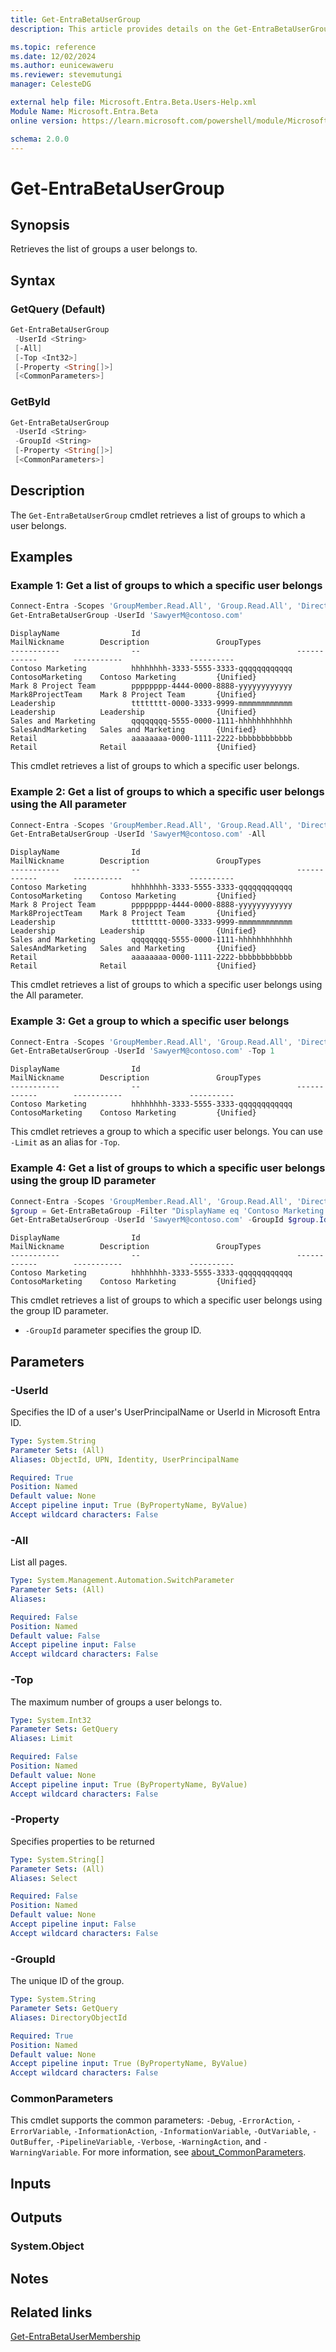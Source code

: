 ```yaml
---
title: Get-EntraBetaUserGroup
description: This article provides details on the Get-EntraBetaUserGroup command.

ms.topic: reference
ms.date: 12/02/2024
ms.author: eunicewaweru
ms.reviewer: stevemutungi
manager: CelesteDG

external help file: Microsoft.Entra.Beta.Users-Help.xml
Module Name: Microsoft.Entra.Beta
online version: https://learn.microsoft.com/powershell/module/Microsoft.Entra.Beta/Get-EntraBetaUserGroup

schema: 2.0.0
---
```


# Get-EntraBetaUserGroup

## Synopsis

Retrieves the list of groups a user belongs to.

## Syntax

### GetQuery (Default)

```powershell
Get-EntraBetaUserGroup
 -UserId <String>
 [-All]
 [-Top <Int32>]
 [-Property <String[]>]
 [<CommonParameters>]
```

### GetById

```powershell
Get-EntraBetaUserGroup
 -UserId <String>
 -GroupId <String>
 [-Property <String[]>]
 [<CommonParameters>]
```

## Description

The `Get-EntraBetaUserGroup` cmdlet retrieves a list of groups to which a user belongs.

## Examples

### Example 1: Get a list of groups to which a specific user belongs

```powershell
Connect-Entra -Scopes 'GroupMember.Read.All', 'Group.Read.All', 'Directory.Read.All'
Get-EntraBetaUserGroup -UserId 'SawyerM@contoso.com'
```

```Output
DisplayName                Id                                   MailNickname        Description               GroupTypes
-----------                --                                   ------------        -----------               ----------
Contoso Marketing          hhhhhhhh-3333-5555-3333-qqqqqqqqqqqq ContosoMarketing    Contoso Marketing         {Unified}
Mark 8 Project Team        pppppppp-4444-0000-8888-yyyyyyyyyyyy  Mark8ProjectTeam    Mark 8 Project Team       {Unified}
Leadership                 tttttttt-0000-3333-9999-mmmmmmmmmmmm  Leadership          Leadership                {Unified}
Sales and Marketing        qqqqqqqq-5555-0000-1111-hhhhhhhhhhhh  SalesAndMarketing   Sales and Marketing       {Unified}
Retail                     aaaaaaaa-0000-1111-2222-bbbbbbbbbbbb  Retail              Retail                    {Unified}
```

This cmdlet retrieves a list of groups to which a specific user belongs.

### Example 2: Get a list of groups to which a specific user belongs using the All parameter

```powershell
Connect-Entra -Scopes 'GroupMember.Read.All', 'Group.Read.All', 'Directory.Read.All'
Get-EntraBetaUserGroup -UserId 'SawyerM@contoso.com' -All
```

```Output
DisplayName                Id                                   MailNickname        Description               GroupTypes
-----------                --                                   ------------        -----------               ----------
Contoso Marketing          hhhhhhhh-3333-5555-3333-qqqqqqqqqqqq ContosoMarketing    Contoso Marketing         {Unified}
Mark 8 Project Team        pppppppp-4444-0000-8888-yyyyyyyyyyyy  Mark8ProjectTeam    Mark 8 Project Team       {Unified}
Leadership                 tttttttt-0000-3333-9999-mmmmmmmmmmmm  Leadership          Leadership                {Unified}
Sales and Marketing        qqqqqqqq-5555-0000-1111-hhhhhhhhhhhh  SalesAndMarketing   Sales and Marketing       {Unified}
Retail                     aaaaaaaa-0000-1111-2222-bbbbbbbbbbbb  Retail              Retail                    {Unified}
```

This cmdlet retrieves a list of groups to which a specific user belongs using the All parameter.

### Example 3: Get a group to which a specific user belongs

```powershell
Connect-Entra -Scopes 'GroupMember.Read.All', 'Group.Read.All', 'Directory.Read.All'
Get-EntraBetaUserGroup -UserId 'SawyerM@contoso.com' -Top 1
```

```Output
DisplayName                Id                                   MailNickname        Description               GroupTypes
-----------                --                                   ------------        -----------               ----------
Contoso Marketing          hhhhhhhh-3333-5555-3333-qqqqqqqqqqqq ContosoMarketing    Contoso Marketing         {Unified}
```

This cmdlet retrieves a group to which a specific user belongs. You can use `-Limit` as an alias for `-Top`.

### Example 4: Get a list of groups to which a specific user belongs using the group ID parameter

```powershell
Connect-Entra -Scopes 'GroupMember.Read.All', 'Group.Read.All', 'Directory.Read.All'
$group = Get-EntraBetaGroup -Filter "DisplayName eq 'Contoso Marketing'"
Get-EntraBetaUserGroup -UserId 'SawyerM@contoso.com' -GroupId $group.Id
```

```Output
DisplayName                Id                                   MailNickname        Description               GroupTypes
-----------                --                                   ------------        -----------               ----------
Contoso Marketing          hhhhhhhh-3333-5555-3333-qqqqqqqqqqqq ContosoMarketing    Contoso Marketing         {Unified}
```

This cmdlet retrieves a list of groups to which a specific user belongs using the group ID parameter.

- `-GroupId` parameter specifies the group ID.

## Parameters

### -UserId

Specifies the ID of a user's UserPrincipalName or UserId in Microsoft Entra ID.

```yaml
Type: System.String
Parameter Sets: (All)
Aliases: ObjectId, UPN, Identity, UserPrincipalName

Required: True
Position: Named
Default value: None
Accept pipeline input: True (ByPropertyName, ByValue)
Accept wildcard characters: False
```

### -All

List all pages.

```yaml
Type: System.Management.Automation.SwitchParameter
Parameter Sets: (All)
Aliases:

Required: False
Position: Named
Default value: False
Accept pipeline input: False
Accept wildcard characters: False
```

### -Top

The maximum number of groups a user belongs to.

```yaml
Type: System.Int32
Parameter Sets: GetQuery
Aliases: Limit

Required: False
Position: Named
Default value: None
Accept pipeline input: True (ByPropertyName, ByValue)
Accept wildcard characters: False
```

### -Property

Specifies properties to be returned

```yaml
Type: System.String[]
Parameter Sets: (All)
Aliases: Select

Required: False
Position: Named
Default value: None
Accept pipeline input: False
Accept wildcard characters: False
```

### -GroupId

The unique ID of the group.

```yaml
Type: System.String
Parameter Sets: GetQuery
Aliases: DirectoryObjectId

Required: True
Position: Named
Default value: None
Accept pipeline input: True (ByPropertyName, ByValue)
Accept wildcard characters: False
```

### CommonParameters

This cmdlet supports the common parameters: `-Debug`, `-ErrorAction`, `-ErrorVariable`, `-InformationAction`, `-InformationVariable`, `-OutVariable`, `-OutBuffer`, `-PipelineVariable`, `-Verbose`, `-WarningAction`, and `-WarningVariable`. For more information, see [about_CommonParameters](https://go.microsoft.com/fwlink/?LinkID=113216).

## Inputs

## Outputs

### System.Object

## Notes

## Related links

[Get-EntraBetaUserMembership](Get-EntraBetaUserMembership.md)

